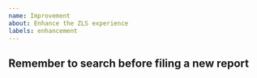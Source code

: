 ```yaml
---
name: Improvement
about: Enhance the ZLS experience
labels: enhancement
---
```


## Remember to search before filing a new report
